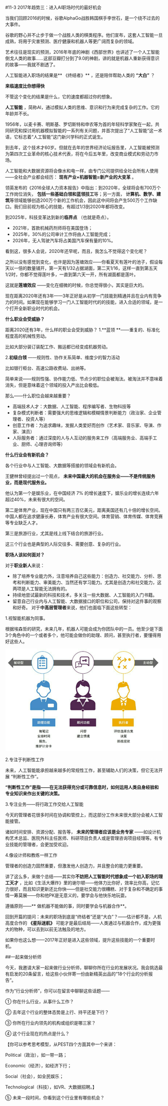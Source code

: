 #11-3 2017年趋势三：进入AI职场时代的最好机会 

当我们回顾2016的时候，谷歌AlphaGo战胜韩国棋手李世石，是一个绕不过去的大事件。

谷歌的野心并不止步于做一个战胜人类的棋类程序。他们宣布，这套人工智能一旦成熟，将用于灾害预测、医疗健康和机器人等更广阔而复杂的领域。

艺术往往是现实的预测，2016年年底的神剧《西部世界》也讲述了一个人工智能倒戈人类的故事……这部豆瓣打分到了9.0的神剧，讲的就是机器人重新获得意识的故事——我就不剧透了。

人工智能进入职场的结果是** 《终结者》** ，还是陪伴帮助人类的 **“大白”** ？ 

**来临速度比你想得快**

不管这个变化的结果是什么，它的速度都超过你的想象。

**人工智能** ，简称AI，通过模拟人类的思维、意识和行为来完成复杂的工作。它的年龄并不长。

1956年，以麦卡赛、明斯基、罗切斯特和申农等为首的年轻科学家聚在一起，共同研究和探讨用机器模拟智能的一系列有关问题，并首次提出了“人工智能”这一术语，它标志着“人工智能”这门新兴学科的正式诞生。

到去年，这个技术才60岁。但就在去年的世界经济论坛报告里，人工智能被预测为第四次工业革命的核心技术代表，将在今后五年里，改变商业模式和劳动力市场。

人工智能和大数据资源将会像水和电一样，由专门公司提供给全社会所有人使用——全社会产业都会经历： **现有产业+机器智能=新产业的大变革** 。

领英发布的《2016全球人力资本报告》中指出：到2020年，全球将会有700万个工作岗位消失， **包括一些基础白领和蓝领技工**等；另一方面， **计算机、数学、建筑**等领域能够创造200万个新的工作机会，因此这中间将会产生500万个工作缺口。我们目前视为核心的技能，有超过1/3到2020年都将改变。

到2025年，科技变革达到新的**临界点** （也就是奇点）。
- 2021年，首款机械药剂师将在美国登场；
- 2025年，30%的公司审计工作将由人工智能完成；
- 2026年，无人驾驶汽车将占美国汽车保有量的10%。

看到这，很多人会说，2020年还早呢，而且，我怎么不觉得这个变化呢？

之所以没有感觉到变化，也许是因为莲塘效应——你看夏天有莲叶的池子，假设每天以一倍的数量铺开，第一天有1/32占据湖面，第二天1/16，这样一直到第五天1/2时，你都不觉得莲叶多，一直到第六天一开，所有湖面都是莲叶。

这就是**莲塘效应** ——变化在细微的时候，你总觉得很小，其实是巨大的。

现在距离2020年还有3年——3年正好是从初学一门技能到精通并且在业内有竞争力的时间。如果现在能够学习一门人工智能时代的的技能，进入合适的领域，是一个打开全新职业时代的机会。

**什么职业会受威胁？**

距离2020还有3年，什么样的职业会受到威胁？
1.**蓝领 **——重复的、标准化程度高的机械性劳动。

比如大部分装订装配工作、搬运都已经变成机器劳动。

2.**初级白领** ——规则性、协作关系简单、维度少的智力活动

比如银行柜台、高速公路收费站、出纳等。

简单来说——规则性强、协作能力低、节点少的职位会被淘汰。被淘汰并不意味着消失，但是意味着这个领域的投入产出比会极低。

那么——什么职位会越来越重要？ 

- 高端技术人才：大数据、人工智能、程序编写者、生物科技等
- 复杂模式判断者：需要强大的思维逻辑和模糊情景判断能力（政治家、企业管理者、投资人等）
- 创意工作者：为追求趣味，发掘人类爱好而创作（艺术家、音乐家、导演、作家、演员）
- 人际服务者：通过深度的人与人互动的服务来工作（高端服务业、高端手工业、厨师、心理咨询师等）

**什么行业会有新机会？**

各个行业中与人工智能、大数据等搭接的领域会有新机会。

王健林曾经提出过一个观点， **未来中国最大的机会在服务业——不是传统服务业，而是现代服务业。**

他认为第一个是娱乐业，在中国经济 7% 的增长速度下，娱乐业的增长连续六年超过40%，未来有很大的空间。

第二是体育产业，现在中国只有两三百亿美元，距离美国还有几十倍的增长空间。中国人都在追求健康长寿，体育产业有很大空间。体育营销、体育传媒、体育竞赛等专业缺乏人才。

第三是旅游行业，尤其是线上线下结合的旅游行业。

这三个行业也是典型的人际交往多、需要创意、复杂的行业。

**职场人该如何面对？**

对于**职业新人**来说：

- 除了培养专业能力外，注意培养自己这些能力：创造力、社交能力、分析、思考和判断能力、审美能力、当然还有学习能力。尤其是创造力和社交能力，这两项是人工智能无法拥有的。
- 持续地尝试最新的科技和技术，多关注一些大数据、人工智能的入门书籍。
- 留意自己行业内与人工智能、大数据接口的职位和公司，保持对这件事的观察和好奇。
对于**中高层管理者**来说，他们也面临下面这些转型：

1.视智能机器为同事。

根据埃森哲的研究，未来几年，机器人可能会成为你团队中的一员。他至少是下面3个角色中的一个或者多个，他可能会做你的助理、顾问，甚至执行者，要懂得用好这些人。

![](./_image/7ccbe053ff8d82c4b537db399a9b624.png)


2.专注于判断性工作

未来，人工智能能承担越来越多的常规性工作，甚至辅助人们的决策，但它无法开展 “判断性工作”。

**“判断性工作”是指——在无法获得充分或可靠信息时，如何运用人类自身经验和专业知识来作出关键的决策。**

3.专注业务——将行政工作交给人工智能

今天的管理者花很多时间在协调和管控上，而这部分工作未来很大部分会被人工智能接管。

诸如时间安排、资源分配、报告等， **未来的管理者应该是业务专家** ——如设计机构艺术总监、医院外科主任医师、科研项目负责人或是管理咨询项目经理等。有专业技能的管理者，会更加受欢迎。

4.像设计师和教练一样工作

管理者的创造力固然重要，但激发他人创造力，并且整合的能力更重要。

讲了这么多，来做个总结——其实你**不妨把人工智能时代想象成一个初入职场的理工天才** ，比如《生活大爆炸》里的谢尔顿——他体力比你好，效率比你高，记忆力很好，而且知识更新还比你快——但是社交能力很糟糕、对于复杂和不确定的事情一筹莫展——你和他PK是无意义的，要学会与他快乐地玩耍。

遵循原则——** 做机器不能做的事，同时要学会与机器合作**。

回到开篇的提问：未来的职场到底是“终结者”还是“大白”？——估计都不是，人机高度合作的 **《星际迷航》** 可能才是最后结局——人类通过与机器合作，成为更强大的物种，可以去到以前无法触及的地方。

如果你也这么想——2017年正好是进入这些领域，提升这些技能的一个重要时机。

##一起来做分析师

今天，我邀请大家一起来做行业分析师，聊聊你所在行业的发展状况。我会挑选最有启发的20条留言，给这些小伙伴寄一份由新精英出品的“18个行业的分析报告”。

作为“行业分析师”，你可以在留言中聊聊这些话题——

①	你在什么行业，从事什么工作？


②	去年这个行业的整体态势是上行、持平还是下行？

③	你所在行业内领先的机构或组织是哪三家？

④	这个行业现在的热点是什么？

【你可以参考思考模型，从PEST四个方面其中一个来讲：

Political（政治），如一带一路；

Economic（经济），如经济下行；

Social（社会），如全民娱乐； 

Technological（科技），如VR、大数据招聘。】

⑤	未来一段时间，你看到这个行业里有哪些机会？